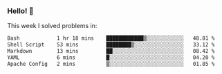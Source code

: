 ### Hello! 👋

This week I solved problems in:

<!--START_SECTION:waka-->

```txt
Bash            1 hr 18 mins    ████████████▒░░░░░░░░░░░░   48.81 %
Shell Script    53 mins         ████████▒░░░░░░░░░░░░░░░░   33.12 %
Markdown        13 mins         ██░░░░░░░░░░░░░░░░░░░░░░░   08.42 %
YAML            6 mins          █░░░░░░░░░░░░░░░░░░░░░░░░   04.20 %
Apache Config   2 mins          ▒░░░░░░░░░░░░░░░░░░░░░░░░   01.85 %
```

<!--END_SECTION:waka-->
